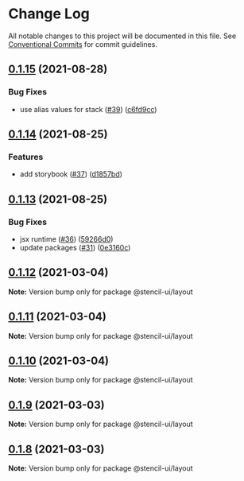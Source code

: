 # Change Log

All notable changes to this project will be documented in this file.
See [Conventional Commits](https://conventionalcommits.org) for commit guidelines.

## [0.1.15](https://github.com/stencil-ui/stencil-ui/compare/@stencil-ui/layout@0.1.14...@stencil-ui/layout@0.1.15) (2021-08-28)


### Bug Fixes

* use alias values for stack ([#39](https://github.com/stencil-ui/stencil-ui/issues/39)) ([c6fd9cc](https://github.com/stencil-ui/stencil-ui/commit/c6fd9cc5a2d7fa92834d4377224360e6bfcace43))





## [0.1.14](https://github.com/stencil-ui/stencil-ui/compare/@stencil-ui/layout@0.1.13...@stencil-ui/layout@0.1.14) (2021-08-25)


### Features

* add storybook ([#37](https://github.com/stencil-ui/stencil-ui/issues/37)) ([d1857bd](https://github.com/stencil-ui/stencil-ui/commit/d1857bd5cf6baabe551a34cd9a27ed3306036398))





## [0.1.13](https://github.com/stencil-ui/stencil-ui/compare/@stencil-ui/layout@0.1.12...@stencil-ui/layout@0.1.13) (2021-08-25)


### Bug Fixes

* jsx runtime ([#36](https://github.com/stencil-ui/stencil-ui/issues/36)) ([59266d0](https://github.com/stencil-ui/stencil-ui/commit/59266d0e9145b460002ccb22f9199f1471816464))
* update packages ([#31](https://github.com/stencil-ui/stencil-ui/issues/31)) ([0e3160c](https://github.com/stencil-ui/stencil-ui/commit/0e3160c341b8073121a153dacb46154c2a498f3a))





## [0.1.12](https://github.com/stencil-ui/stencil-ui/compare/@stencil-ui/layout@0.1.11...@stencil-ui/layout@0.1.12) (2021-03-04)

**Note:** Version bump only for package @stencil-ui/layout





## [0.1.11](https://github.com/stencil-ui/stencil-ui/compare/@stencil-ui/layout@0.1.10...@stencil-ui/layout@0.1.11) (2021-03-04)

**Note:** Version bump only for package @stencil-ui/layout





## [0.1.10](https://github.com/stencil-ui/stencil-ui/compare/@stencil-ui/layout@0.1.9...@stencil-ui/layout@0.1.10) (2021-03-04)

**Note:** Version bump only for package @stencil-ui/layout





## [0.1.9](https://github.com/stencil-ui/stencil-ui/compare/@stencil-ui/layout@0.1.8...@stencil-ui/layout@0.1.9) (2021-03-03)

**Note:** Version bump only for package @stencil-ui/layout





## [0.1.8](https://github.com/stencil-ui/stencil-ui/compare/@stencil-ui/layout@0.1.7...@stencil-ui/layout@0.1.8) (2021-03-03)

**Note:** Version bump only for package @stencil-ui/layout
